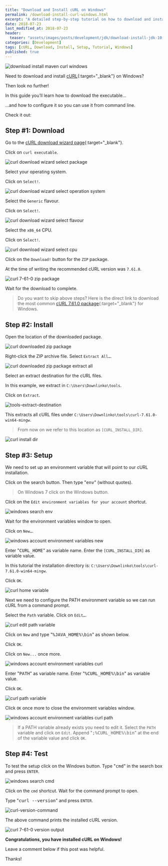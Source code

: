 ```yaml
---
title: "Download and Install cURL on Windows"
permalink: /download-install-curl-windows.html
excerpt: "A detailed step-by-step tutorial on how to download and install a cURL executable on Windows 10."
date: 2018-07-23
last_modified_at: 2018-07-23
header:
  teaser: "assets/images/posts/development/jdk/download-install-jdk-10-windows.png"
categories: [Development]
tags: [cURL, Download, Install, Setup, Tutorial, Windows]
published: true
---
```


<img src="{{ site.url }}/assets/images/posts/development/curl/download-install-curl-windows.png" alt="download install maven curl windows" class="align-right title-image">

Need to download and install [cURL](https://curl.haxx.se/){:target="_blank"} on Windows?

Then look no further!

In this guide you’ll learn how to download the executable…

…and how to configure it so you can use it from command line.

Check it out:

## Step #1: Download

Go to the [cURL download wizard page](https://curl.haxx.se/dlwiz/){:target="_blank"}.

Click on `curl executable`.

<img src="{{ site.url }}/assets/images/posts/development/curl/curl-download-wizard-select-package.png" alt="curl download wizard select package">

Select your operating system.

Click on `Select!`.

<img src="{{ site.url }}/assets/images/posts/development/curl/curl-download-wizard-select-operation-system.png" alt="curl download wizard select operation system">

Select the `Generic` flavour.

Click on `Select!`.

<img src="{{ site.url }}/assets/images/posts/development/curl/curl-download-wizard-select-flavour.png" alt="curl download wizard select flavour">

Select the `x86_64` CPU.

Click on `Select!`.

<img src="{{ site.url }}/assets/images/posts/development/curl/curl-download-wizard-select-cpu.png" alt="curl download wizard select cpu">

Click on the `Download!` button for the `ZIP` package.

At the time of writing the recommended cURL version was `7.61.0`.

<img src="{{ site.url }}/assets/images/posts/development/curl/curl-7-61-0-zip-package.png" alt="curl 7-61-0 zip package">

Wait for the download to complete.

> Do you want to skip above steps? Here is the direct link to download the most common [cURL 7.61.0 package](https://bintray.com/artifact/download/vszakats/generic/curl-7.61.0-win64-mingw.zip){:target="_blank"} for Windows.

## Step #2: Install

Open the location of the downloaded package.

<img src="{{ site.url }}/assets/images/posts/development/curl/curl-downloaded-zip-package.png" alt="curl downloaded zip package">

Right-click the ZIP archive file. Select `Extract All…`.

<img src="{{ site.url }}/assets/images/posts/development/curl/curl-downloaded-zip-package-extract-all.png" alt="curl downloaded zip package extract all">

Select an extract destination for the cURL files.

In this example, we extract in `C:\Users\Downlinko\tools`.

Click on `Extract`.

<img src="{{ site.url }}/assets/images/posts/development/tools-extract-destination.png" alt="tools-extract-destination">

This extracts all cURL files under `C:\Users\Downlinko\tools\curl-7.61.0-win64-mingw`.

> From now on we refer to this location as `[CURL_INSTALL_DIR]`.

<img src="{{ site.url }}/assets/images/posts/development/curl/curl-install-dir.png" alt="curl install dir">

## Step #3: Setup

We need to set up an environment variable that will point to our cURL installation.

Click on the search button. Then type "<kbd>env</kbd>" (without quotes).

> On Windows 7 click on the Windows button.

Click on the `Edit environment variables for your account` shortcut.

<img src="{{ site.url }}/assets/images/posts/development/windows-search-env.png" alt="windows search env">

Wait for the environment variables window to open.

Click on `New…`.

<img src="{{ site.url }}/assets/images/posts/development/windows-account-environment-variables-new.png" alt="windows account environment variables new">

Enter "<kbd>CURL_HOME</kbd>" as variable name. Enter the `[CURL_INSTALL_DIR]` as variable value.

In this tutorial the installation directory is: `C:\Users\Downlinko\tools\curl-7.61.0-win64-mingw`.

Click `OK`.

<img src="{{ site.url }}/assets/images/posts/development/curl/curl-home-variable.png" alt="curl home variable">

Next we need to configure the PATH environment variable so we can run cURL from a command prompt.

Select the `Path` variable. Click on `Edit…`.

<img src="{{ site.url }}/assets/images/posts/development/jdk/curl-edit-path-variable.png" alt="curl edit path variable">

Click on `New` and type "<kbd>%JAVA_HOME%\bin</kbd>" as shown below.

Click `OK`.



Click on `New...` once more.

<img src="{{ site.url }}/assets/images/posts/development/curl/windows-account-environment-variables-curl.png" alt="windows account environment variables curl">

Enter "<kbd>PATH</kbd>" as variable name. Enter "<kbd>%CURL_HOME%\bin</kbd>" as variable value.

Click `OK`.

<img src="{{ site.url }}/assets/images/posts/development/curl/curl-path-variable.png" alt="curl path variable">

Click `OK` once more to close the environment variables window.

<img src="{{ site.url }}/assets/images/posts/development/curl/windows-account-environment-variables-curl-path.png" alt="windows account environment variables curl path">

> If a PATH variable already exists you need to edit it. Select the `PATH` variable and click on `Edit`. Append "<kbd>;%CURL_HOME%\bin</kbd>" at the end of the variable value and click `OK`.

## Step #4: Test

To test the setup click on the Windows button. Type "<kbd>cmd</kbd>" in the search box and press `ENTER`.

<img src="{{ site.url }}/assets/images/posts/development/windows-search-cmd.png" alt="windows search cmd">

Click on the `cmd` shortcut. Wait for the command prompt to open.

Type "<kbd>curl --version</kbd>" and press `ENTER`.

<img src="{{ site.url }}/assets/images/posts/development/curl/curl-version-command.png" alt="curl-version-command">

The above command prints the installed cURL version.

<img src="{{ site.url }}/assets/images/posts/development/curl/curl-7-61-0-version-output.png" alt="curl 7-61-0 version output">

**Congratulations, you have installed cURL on Windows!**

Leave a comment below if this post was helpful.

Thanks!
